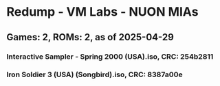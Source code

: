 # Redump - VM Labs - NUON MIAs
## Games: 2, ROMs: 2, as of 2025-04-29

### Interactive Sampler - Spring 2000 (USA).iso, CRC: 254b2811
### Iron Soldier 3 (USA) (Songbird).iso, CRC: 8387a00e
